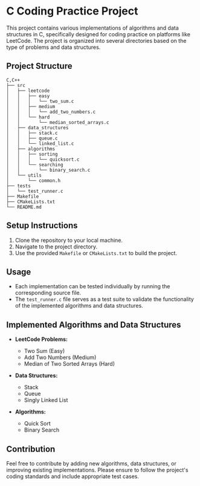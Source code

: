 # C Coding Practice Project

This project contains various implementations of algorithms and data structures in C, specifically designed for coding practice on platforms like LeetCode. The project is organized into several directories based on the type of problems and data structures.

## Project Structure

```
C,C++
├── src
│   ├── leetcode
│   │   ├── easy
│   │   │   └── two_sum.c
│   │   ├── medium
│   │   │   └── add_two_numbers.c
│   │   └── hard
│   │       └── median_sorted_arrays.c
│   ├── data_structures
│   │   ├── stack.c
│   │   ├── queue.c
│   │   └── linked_list.c
│   ├── algorithms
│   │   ├── sorting
│   │   │   └── quicksort.c
│   │   └── searching
│   │       └── binary_search.c
│   └── utils
│       └── common.h
├── tests
│   └── test_runner.c
├── Makefile
├── CMakeLists.txt
└── README.md
```

## Setup Instructions

1. Clone the repository to your local machine.
2. Navigate to the project directory.
3. Use the provided `Makefile` or `CMakeLists.txt` to build the project.

## Usage

- Each implementation can be tested individually by running the corresponding source file.
- The `test_runner.c` file serves as a test suite to validate the functionality of the implemented algorithms and data structures.

## Implemented Algorithms and Data Structures

- **LeetCode Problems:**
  - Two Sum (Easy)
  - Add Two Numbers (Medium)
  - Median of Two Sorted Arrays (Hard)

- **Data Structures:**
  - Stack
  - Queue
  - Singly Linked List

- **Algorithms:**
  - Quick Sort
  - Binary Search

## Contribution

Feel free to contribute by adding new algorithms, data structures, or improving existing implementations. Please ensure to follow the project's coding standards and include appropriate test cases.